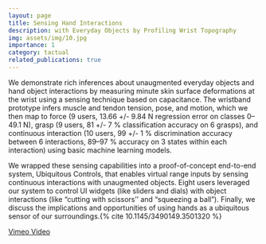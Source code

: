```yaml
---
layout: page
title: Sensing Hand Interactions
description: with Everyday Objects by Profiling Wrist Topography
img: assets/img/10.jpg
importance: 1
category: tactual
related_publications: true
---
```


We demonstrate rich inferences about unaugmented everyday objects and hand object interactions by measuring minute skin surface deformations at the wrist using a sensing technique based on capacitance. The wristband prototype infers muscle and tendon tension, pose, and motion, which we then map to force (9 users, 13.66 +/- 9.84 N regression error on classes 0–49.1 N), grasp (9 users, 81 +/- 7 % classification accuracy on 6 grasps), and continuous interaction (10 users, 99 +/- 1 % discrimination accuracy between 6 interactions, 89–97 % accuracy on 3 states within each interaction) using basic machine learning models.

We wrapped these sensing capabilities into a proof-of-concept end-to-end system, Ubiquitous Controls, that enables virtual range inputs by sensing continuous interactions with unaugmented objects. Eight users leveraged our system to control UI widgets (like sliders and dials) with object interactions (like “cutting with scissors’’ and “squeezing a ball”). Finally, we discuss the implications and opportunities of using hands as a ubiquitous sensor of our surroundings.{% cite 10.1145/3490149.3501320 %}

<a href="https://vimeo.com/653855552">Vimeo Video</a>

